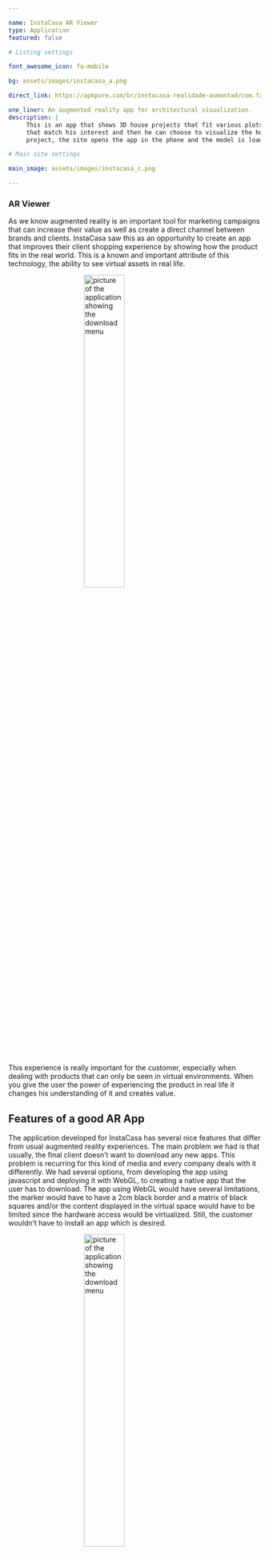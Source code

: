 ```yaml
---

name: InstaCasa AR Viewer
type: Application
featured: false

# Listing settings

font_awesome_icon: fa-mobile

bg: assets/images/instacasa_a.png

direct_link: https://apkpure.com/br/instacasa-realidade-aumentad/com.farm.ideas.arview

one_liner: An augmented reality app for architectural visualization.
description: |
     This is an app that shows 3D house projects that fit various plots of land. The user navigates the client company site, finds the lot specifications
     that match his interest and then he can choose to visualize the house project the client site offers for that plot. When the user clicks to view the
     project, the site opens the app in the phone and the model is loaded and displayed in augmented reality.

# Main site settings

main_image: assets/images/instacasa_c.png

---
```


### AR Viewer

As we know augmented reality is an important tool for marketing campaigns that can increase their value as well as create a direct channel between brands and clients.
InstaCasa saw this as an opportunity to create an app that improves their client shopping experience by showing how the product fits in the real world. This is a known
and important attribute of this technology, the ability to see virtual assets in real life.

<img src="https://lucasmontec.github.io/assets/images/instacasa_c.png" alt="picture of the application showing the download menu" style="width:40%;display:block;margin:auto;"/>

This experience is really important for the customer, especially when dealing with products that can only be seen in virtual environments. When you give the user the power
of experiencing the product in real life it changes his understanding of it and creates value.

## Features of a good AR App

The application developed for InstaCasa has several nice features that differ from usual augmented reality experiences. The main problem we had is that usually, the final client 
doesn’t want to download any new apps. This problem is recurring for this kind of media and every company deals with it differently. 
We had several options, from developing the app using javascript and deploying it with WebGL, to creating a native app that the user has to download. The app using WebGL would have 
several limitations, the marker would have to have a 2cm black border and a matrix of black squares and/or the content displayed in the virtual space would have to be limited since the 
hardware access would be virtualized. Still, the customer wouldn’t have to install an app which is desired. 

<img src="https://lucasmontec.github.io/assets/images/instacasa_b.png" alt="picture of the application showing the download menu" style="width:40%;display:block;margin:auto;"/>

Another option was to build a small native app that wouldn’t have the 3D models in it and that could be downloaded as an android instant app. An instant app is an app that can be launched 
through a link without installing it on the device. This option would allow us to deploy an app that could handle scanning of any image as a marker and that could render complex 3D scenes 
with native hardware access. This option would also allow us to use the client web site as the interface for the app, which would cut costs and make the development time much shorter. 
We went with the second option but decided later to make the app as a normal application and not an instant app. 

A valuable feature that was added also was the integration with the client backend. Since the app was planned to be light and we would use the client’s site as an interface, it was only 
natural that we decided to not include the 3D projects in the app. Instead, we worked with the client’s backend developers to provide an API where the models would be hosted on their site
directly. The app only reads the URL that was clicked to open it and then it downloads and stores the projects the consumer wants to see.
